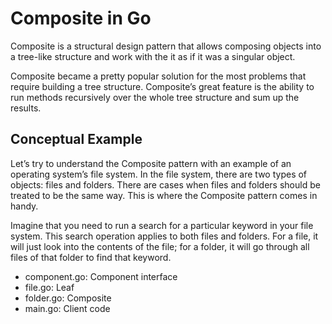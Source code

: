 # Composite in Go
Composite is a structural design pattern that allows composing objects into a tree-like structure and work with the it as if it was a singular object.

Composite became a pretty popular solution for the most problems that require building a tree structure. Composite’s great feature is the ability to run methods recursively over the whole tree structure and sum up the results.

## Conceptual Example
Let’s try to understand the Composite pattern with an example of an operating system’s file system. In the file system, there are two types of objects: files and folders. There are cases when files and folders should be treated to be the same way. This is where the Composite pattern comes in handy.

Imagine that you need to run a search for a particular keyword in your file system. This search operation applies to both files and folders. For a file, it will just look into the contents of the file; for a folder, it will go through all files of that folder to find that keyword.

- component.go: Component interface
- file.go: Leaf
- folder.go: Composite
- main.go: Client code